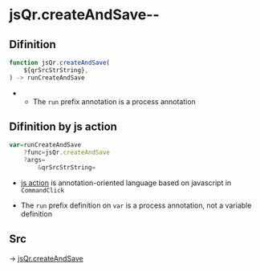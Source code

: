 # jsQr.createAndSave--

## Difinition

```js.js
function jsQr.createAndSave(
	${qrSrcStrString},
) -> runCreateAndSave
```

- - The `run` prefix annotation is a process annotation


## Difinition by js action

```js.js
var=runCreateAndSave
	?func=jsQr.createAndSave
	?args=
		&qrSrcStrString=
```

- [js action](#) is annotation-oriented language based on javascript in `CommandClick`

- The `run` prefix definition on `var` is a process annotation, not a variable definition

## Src

-> [jsQr.createAndSave](https://github.com/puutaro/CommandClick/blob/master/app/src/main/java/com/puutaro/commandclick/fragment_lib/terminal_fragment/js_interface/qr/JsQr.kt#L153)


